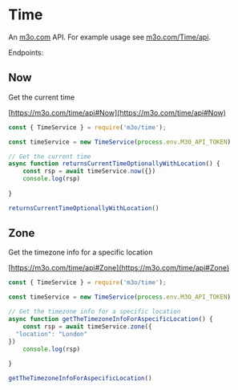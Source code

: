 # Time

An [m3o.com](https://m3o.com) API. For example usage see [m3o.com/Time/api](https://m3o.com/Time/api).

Endpoints:

## Now

Get the current time


[https://m3o.com/time/api#Now](https://m3o.com/time/api#Now)

```js
const { TimeService } = require('m3o/time');

const timeService = new TimeService(process.env.M3O_API_TOKEN)

// Get the current time
async function returnsCurrentTimeOptionallyWithLocation() {
	const rsp = await timeService.now({})
	console.log(rsp)
	
}

returnsCurrentTimeOptionallyWithLocation()
```
## Zone

Get the timezone info for a specific location


[https://m3o.com/time/api#Zone](https://m3o.com/time/api#Zone)

```js
const { TimeService } = require('m3o/time');

const timeService = new TimeService(process.env.M3O_API_TOKEN)

// Get the timezone info for a specific location
async function getTheTimezoneInfoForAspecificLocation() {
	const rsp = await timeService.zone({
  "location": "London"
})
	console.log(rsp)
	
}

getTheTimezoneInfoForAspecificLocation()
```

